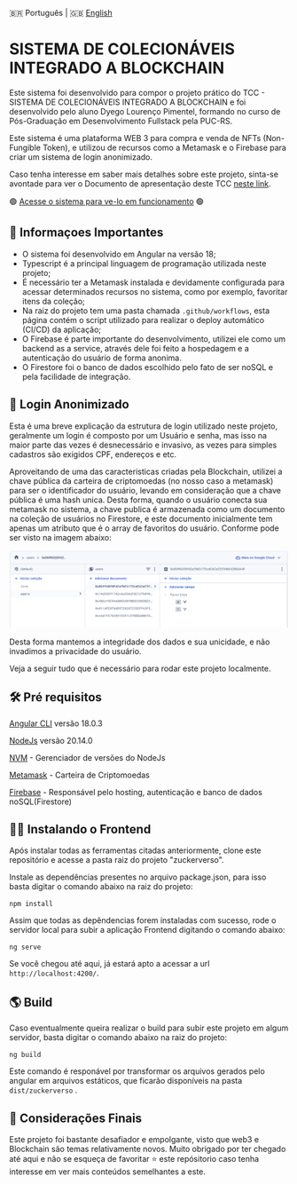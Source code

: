 🇧🇷 Português | 🇬🇧 [English](README_en.md)

# SISTEMA DE COLECIONÁVEIS INTEGRADO A BLOCKCHAIN

Este sistema foi desenvolvido para compor o projeto prático do TCC - SISTEMA DE COLECIONÁVEIS INTEGRADO A BLOCKCHAIN e foi desenvolvido pelo aluno Dyego Lourenço Pimentel, formando no curso de Pós-Graduação em Desenvolvimento Fullstack pela PUC-RS.

Este sistema é uma plataforma WEB 3 para compra e venda de NFTs (Non-Fungible Token), e utilizou de recursos como a Metamask e o Firebase para criar um sistema de login anonimizado. 

Caso tenha interesse em saber mais detalhes sobre este projeto, sinta-se avontade para ver o Documento de apresentação deste TCC [neste link]().

🟢 [Acesse o sistema para ve-lo em funcionamento](https://zuckerverso.com.br) 🟢

## 🔴 Informaçoes Importantes
- O sistema foi desenvolvido em Angular na versão 18;
- Typescript é a principal linguagem de programação utilizada neste projeto;
- É necessário ter a Metamask instalada e devidamente configurada para acessar determinados recursos no sistema, como por exemplo, favoritar itens da coleção;
- Na raiz do projeto tem uma pasta chamada `.github/workflows`, esta página contém o script utilizado para realizar o deploy automático (CI/CD) da aplicação;
-  O Firebase é parte importante do desenvolvimento, utilizei ele como um backend as a service, através dele foi feito a hospedagem e a autenticação do usuário de forma anonima.
- O Firestore foi o banco de dados escolhido pelo fato de ser noSQL e pela facilidade de integração.

## 🥷 Login Anonimizado
Esta é uma breve explicação da estrutura de login utilizado neste projeto, geralmente um login é composto por um Usuário e senha, mas isso na maior parte das vezes é desnecessário e invasivo, as vezes para simples cadastros são exigidos CPF, endereços e etc.

Aproveitando de uma das caracteristicas criadas pela Blockchain, utilizei a chave pública da carteira de criptomoedas (no nosso caso a metamask) para ser o identificador do usuário, levando em consideração que a chave pública é uma hash unica. Desta forma, quando o usuário conecta sua metamask no sistema, a chave publica é armazenada como um documento na coleção de usuários no Firestore, e este documento inicialmente tem apenas um atributo que é o array de favoritos do usuário. Conforme pode ser visto na imagem abaixo:

![Alt text](<DB noSQL - Firestore.png>)

Desta forma mantemos a integridade dos dados e sua unicidade, e não invadimos a privacidade do usuário.

Veja a seguir tudo que é necessário para rodar este projeto localmente.

## 🛠️ Pré requisitos
 [Angular CLI](https://github.com/angular/angular-cli) versão 18.0.3

 [NodeJs](https://nodejs.org/pt) versão 20.14.0

 [NVM](https://nodejs.org/pt/download/package-manager) - Gerenciador de versões do NodeJs

 [Metamask](https://metamask.io) - Carteira de Criptomoedas 

[Firebase](https://firebase.google.com/) - Responsável pelo hosting, autenticação e banco de dados noSQL(Firestore)

## 🧑‍💻 Instalando o Frontend

Após instalar todas as ferramentas citadas anteriormente, clone este repositório e acesse a pasta raiz do projeto "zuckerverso".

Instale as dependências presentes no arquivo package.json, para isso basta digitar o comando abaixo na raiz do projeto:

```
npm install
```

Assim que todas as depêndencias forem instaladas com sucesso, rode o servidor local para subir a aplicação Frontend digitando o comando abaixo:
```
ng serve
```

Se você chegou até aqui, já estará apto a acessar a url `http://localhost:4200/`. 


## 🌎 Build

Caso eventualmente queira realizar o build para subir este projeto em algum servidor, basta digitar o comando abaixo na raiz do projeto:
```
ng build
```
Este comando é responável por transformar os arquivos gerados pelo angular em arquivos estáticos, que ficarão disponíveis na pasta `dist/zuckerverso` .


## 🙏 Considerações Finais
Este projeto foi bastante desafiador e empolgante, visto que web3 e Blockchain são temas relativamente novos. Muito obrigado por ter chegado até aqui e não se esqueça de favoritar ⭐️ este repósitorio caso tenha interesse em ver mais conteúdos semelhantes a este. 
